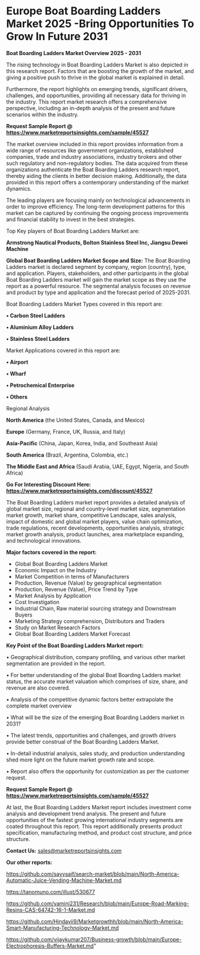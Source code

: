 # Europe Boat Boarding Ladders Market 2025 -Bring Opportunities To Grow In Future 2031

<Strong> Boat Boarding Ladders Market Overview 2025 - 2031</strong>

The rising technology in Boat Boarding Ladders Market is also depicted in this research report. Factors that are boosting the growth of the market, and giving a positive push to thrive in the global market is explained in detail.

Furthermore, the report highlights on emerging trends, significant drivers, challenges, and opportunities, providing all necessary data for thriving in the industry. This report market research offers a comprehensive perspective, including an in-depth analysis of the present and future scenarios within the industry.

<strong>Request Sample Report @ <a href=https://www.marketreportsinsights.com/sample/45527>https://www.marketreportsinsights.com/sample/45527</a></strong>

The market overview included in this report provides information from a wide range of resources like government organizations, established companies, trade and industry associations, industry brokers and other such regulatory and non-regulatory bodies. The data acquired from these organizations authenticate the Boat Boarding Ladders research report, thereby aiding the clients in better decision making. Additionally, the data provided in this report offers a contemporary understanding of the market dynamics.

The leading players are focusing mainly on technological advancements in order to improve efficiency. The long-term development patterns for this market can be captured by continuing the ongoing process improvements and financial stability to invest in the best strategies.

Top Key players of Boat Boarding Ladders Market are:

<strong>Armstrong Nautical Products, Bolton Stainless Steel Inc, Jiangsu Dewei Machine</strong>

<strong><b>Global Boat Boarding Ladders Market Scope and Size:</b></strong>
The Boat Boarding Ladders market is declared segment by company, region (country), type, and application. Players, stakeholders, and other participants in the global Boat Boarding Ladders market will gain the market scope as they use the report as a powerful resource. The segmental analysis focuses on revenue and product by type and application and the forecast period of 2025-2031.

Boat Boarding Ladders Market Types covered in this report are:

<strong>•  Carbon Steel Ladders

•  Aluminium Alloy Ladders

•  Stainless Steel Ladders</strong>

Market Applications covered in this report are:

<strong>•  Airport

•  Wharf

•  Petrochemical Enterprise

•  Others</strong> 

Regional Analysis

<strong>North America</strong> (the United States, Canada, and Mexico)

<strong>Europe</strong> (Germany, France, UK, Russia, and Italy)

<strong>Asia-Pacific</strong> (China, Japan, Korea, India, and Southeast Asia)

<strong>South America</strong> (Brazil, Argentina, Colombia, etc.)

<strong>The Middle East and Africa</strong> (Saudi Arabia, UAE, Egypt, Nigeria, and South Africa)

<strong>Go For Interesting Discount Here: <a href=https://www.marketreportsinsights.com/discount/45527>https://www.marketreportsinsights.com/discount/45527</a></strong>

The Boat Boarding Ladders market report provides a detailed analysis of global market size, regional and country-level market size, segmentation market growth, market share, competitive Landscape, sales analysis, impact of domestic and global market players, value chain optimization, trade regulations, recent developments, opportunities analysis, strategic market growth analysis, product launches, area marketplace expanding, and technological innovations.

<strong><b>Major factors covered in the report:</b></strong>
<ul>
  <li>Global Boat Boarding Ladders Market </li>
  <li>Economic Impact on the Industry</li>
  <li>Market Competition in terms of Manufacturers</li>
  <li>Production, Revenue (Value) by geographical segmentation</li>
  <li>Production, Revenue (Value), Price Trend by Type</li>
  <li>Market Analysis by Application</li>
  <li>Cost Investigation</li>
  <li>Industrial Chain, Raw material sourcing strategy and Downstream Buyers</li>
  <li>Marketing Strategy comprehension, Distributors and Traders</li>
  <li>Study on Market Research Factors</li>
  <li>Global Boat Boarding Ladders Market Forecast</li>
</ul>

<strong><b>Key Point of the Boat Boarding Ladders Market report:</b></strong>

• Geographical distribution, company profiling, and various other market segmentation are provided in the report.

• For better understanding of the global Boat Boarding Ladders market status, the accurate market valuation which comprises of size, share, and revenue are also covered.

• Analysis of the competitive dynamic factors better extrapolate the complete market overview

• What will be the size of the emerging Boat Boarding Ladders market in 2031?

• The latest trends, opportunities and challenges, and growth drivers provide better construal of the Boat Boarding Ladders Market.

• In-detail industrial analysis, sales study, and production understanding shed more light on the future market growth rate and scope.

• Report also offers the opportunity for customization as per the customer request.

<strong>Request Sample Report @ <a href=https://www.marketreportsinsights.com/sample/45527>https://www.marketreportsinsights.com/sample/45527</a></strong>

At last, the Boat Boarding Ladders Market report includes investment come analysis and development trend analysis. The present and future opportunities of the fastest growing international industry segments are coated throughout this report. This report additionally presents product specification, manufacturing method, and product cost structure, and price structure.

<strong>Contact Us:</strong>
sales@marketreportsinsights.com

<strong>Our other reports:</strong>

<a href=https://github.com/sayysaif/search-market/blob/main/North-America-Automatic-Juice-Vending-Machine-Market.md>https://github.com/sayysaif/search-market/blob/main/North-America-Automatic-Juice-Vending-Machine-Market.md</a>

<a href=https://tanomuno.com/illust/530677>https://tanomuno.com/illust/530677</a>

<a href=https://github.com/yamini231/Research/blob/main/Europe-Road-Marking-Resins-CAS-64742-16-1-Market.md>https://github.com/yamini231/Research/blob/main/Europe-Road-Marking-Resins-CAS-64742-16-1-Market.md</a>

<a href=https://github.com/Hindavii9/Marketgrowthh/blob/main/North-America-Smart-Manufacturing-Technology-Market.md>https://github.com/Hindavii9/Marketgrowthh/blob/main/North-America-Smart-Manufacturing-Technology-Market.md</a>

<a href=https://github.com/vijaykumar207/Business-growth/blob/main/Europe-Electrophoresis-Buffers-Market.md>https://github.com/vijaykumar207/Business-growth/blob/main/Europe-Electrophoresis-Buffers-Market.md</a>"
